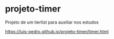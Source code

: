 # projeto-timer
 Projeto de um tierlist para auxiliar nos estudos

 https://luis-pedro.github.io/projeto-timer/timer.html
